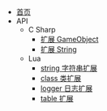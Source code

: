 - [首页](/)
- API
  - C Sharp
    - [扩展 GameObject](/api/cs/cs_ext_unityengine_gameobject)
    - [扩展 String](/api/cs/cs_ext_system_string)
  - Lua
    - [string 字符串扩展](/api/lua/lua_ext_string)
    - [class 类扩展](/api/lua/lua_ext_class)
    - [logger 日志扩展](/api/lua/lua_ext_logger)
    - [table 扩展](/api/lua/lua_ext_table)